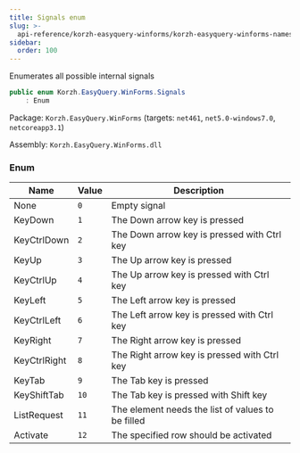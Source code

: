```yaml
---
title: Signals enum
slug: >-
  api-reference/korzh-easyquery-winforms/korzh-easyquery-winforms-namespace/signals-enum
sidebar:
  order: 100
---
```


Enumerates all possible internal signals
```csharp
public enum Korzh.EasyQuery.WinForms.Signals
    : Enum

```
Package: `Korzh.EasyQuery.WinForms` (targets: `net461`, `net5.0-windows7.0`, `netcoreapp3.1`)

Assembly: `Korzh.EasyQuery.WinForms.dll`

### Enum

| Name | Value | Description | 
| --- | --- | --- | 
| None | `0` | Empty signal | 
| KeyDown | `1` | The Down arrow key is pressed | 
| KeyCtrlDown | `2` | The Down arrow key is pressed with Ctrl key | 
| KeyUp | `3` | The Up arrow key is pressed | 
| KeyCtrlUp | `4` | The Up arrow key is pressed with Ctrl key | 
| KeyLeft | `5` | The Left arrow key is pressed | 
| KeyCtrlLeft | `6` | The Left arrow key is pressed with Ctrl key | 
| KeyRight | `7` | The Right arrow key is pressed | 
| KeyCtrlRight | `8` | The Right arrow key is pressed with Ctrl key | 
| KeyTab | `9` | The Tab key is pressed | 
| KeyShiftTab | `10` | The Tab key is pressed with Shift key | 
| ListRequest | `11` | The element needs the list of values to be filled | 
| Activate | `12` | The specified row should be activated |
